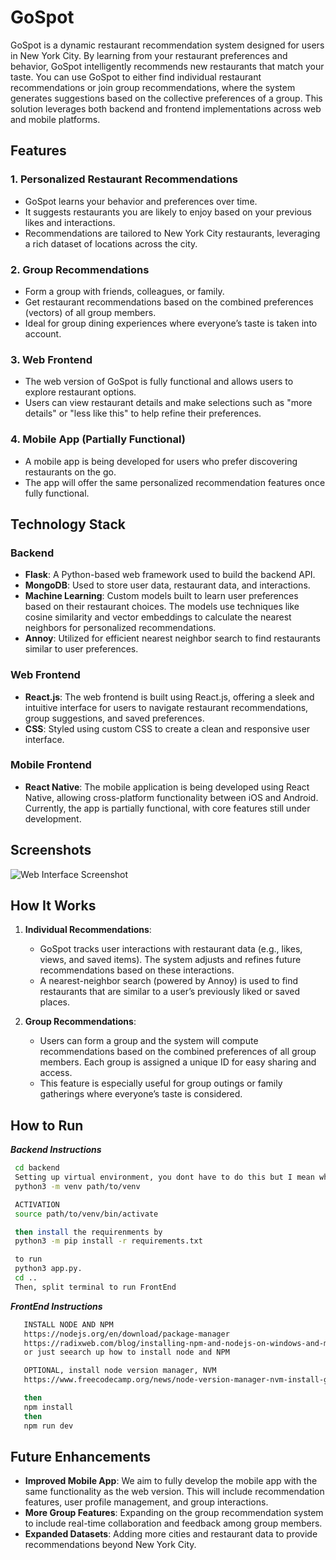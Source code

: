 # GoSpot

GoSpot is a dynamic restaurant recommendation system designed for users in New York City. By learning from your restaurant preferences and behavior, GoSpot intelligently recommends new restaurants that match your taste. You can use GoSpot to either find individual restaurant recommendations or join group recommendations, where the system generates suggestions based on the collective preferences of a group. This solution leverages both backend and frontend implementations across web and mobile platforms.

## Features

### 1. **Personalized Restaurant Recommendations**
   - GoSpot learns your behavior and preferences over time.
   - It suggests restaurants you are likely to enjoy based on your previous likes and interactions.
   - Recommendations are tailored to New York City restaurants, leveraging a rich dataset of locations across the city.

### 2. **Group Recommendations**
   - Form a group with friends, colleagues, or family.
   - Get restaurant recommendations based on the combined preferences (vectors) of all group members.
   - Ideal for group dining experiences where everyone’s taste is taken into account.

### 3. **Web Frontend**
   - The web version of GoSpot is fully functional and allows users to explore restaurant options.
   - Users can view restaurant details and make selections such as "more details" or "less like this" to help refine their preferences.
   
### 4. **Mobile App (Partially Functional)**
   - A mobile app is being developed for users who prefer discovering restaurants on the go.
   - The app will offer the same personalized recommendation features once fully functional.

## Technology Stack

### Backend
   - **Flask**: A Python-based web framework used to build the backend API.
   - **MongoDB**: Used to store user data, restaurant data, and interactions.
   - **Machine Learning**: Custom models built to learn user preferences based on their restaurant choices. The models use techniques like cosine similarity and vector embeddings to calculate the nearest neighbors for personalized recommendations.
   - **Annoy**: Utilized for efficient nearest neighbor search to find restaurants similar to user preferences.

### Web Frontend
   - **React.js**: The web frontend is built using React.js, offering a sleek and intuitive interface for users to navigate restaurant recommendations, group suggestions, and saved preferences.
   - **CSS**: Styled using custom CSS to create a clean and responsive user interface.

### Mobile Frontend
   - **React Native**: The mobile application is being developed using React Native, allowing cross-platform functionality between iOS and Android. Currently, the app is partially functional, with core features still under development.

## Screenshots

![Web Interface Screenshot](GoSpot/image.png)

## How It Works

1. **Individual Recommendations**: 
   - GoSpot tracks user interactions with restaurant data (e.g., likes, views, and saved items). The system adjusts and refines future recommendations based on these interactions. 
   - A nearest-neighbor search (powered by Annoy) is used to find restaurants that are similar to a user’s previously liked or saved places.

2. **Group Recommendations**: 
   - Users can form a group and the system will compute recommendations based on the combined preferences of all group members. Each group is assigned a unique ID for easy sharing and access.
   - This feature is especially useful for group outings or family gatherings where everyone’s taste is considered.

## How to Run

_**Backend Instructions**_
   ```sh
    cd backend 
    Setting up virtual environment, you dont have to do this but I mean why not 
    python3 -m venv path/to/venv

    ACTIVATION 
    source path/to/venv/bin/activate

    then install the requirenments by 
    python3 -m pip install -r requirements.txt

    to run 
    python3 app.py. 
    cd ..
    Then, split terminal to run FrontEnd
   ```

_**FrontEnd Instructions**_
 ```sh
    INSTALL NODE AND NPM
    https://nodejs.org/en/download/package-manager
    https://radixweb.com/blog/installing-npm-and-nodejs-on-windows-and-mac
    or just seearch up how to install node and NPM 

    OPTIONAL, install node version manager, NVM 
    https://www.freecodecamp.org/news/node-version-manager-nvm-install-guide/

    then 
    npm install 
    then 
    npm run dev
   ```

## Future Enhancements

- **Improved Mobile App**: We aim to fully develop the mobile app with the same functionality as the web version. This will include recommendation features, user profile management, and group interactions.
- **More Group Features**: Expanding on the group recommendation system to include real-time collaboration and feedback among group members.
- **Expanded Datasets**: Adding more cities and restaurant data to provide recommendations beyond New York City.

